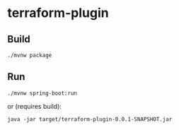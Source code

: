 # terraform-plugin

## Build
```shell
./mvnw package
```

## Run
```shell
./mvnw spring-boot:run
```
or (requires build):
```shell
java -jar target/terraform-plugin-0.0.1-SNAPSHOT.jar
```
